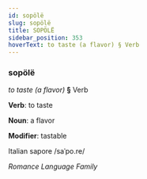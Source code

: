```yaml
---
id: sopölë
slug: sopölë
title: SOPÖLË
sidebar_position: 353
hoverText: to taste (a flavor) § Verb
---
```


### sopölë

*to taste (a flavor)* **§** Verb

**Verb**: to taste

**Noun**: a flavor

**Modifier**: tastable

Italian sapore /saˈpo.re/

*Romance Language Family*